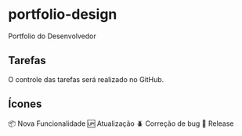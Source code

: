 # portfolio-design
Portfolio do Desenvolvedor


## Tarefas

O controle das tarefas será realizado no GitHub.

## Ícones

:package: Nova Funcionalidade
:up: Atualização
:beetle: Correção de bug
:checkered_flag: Release